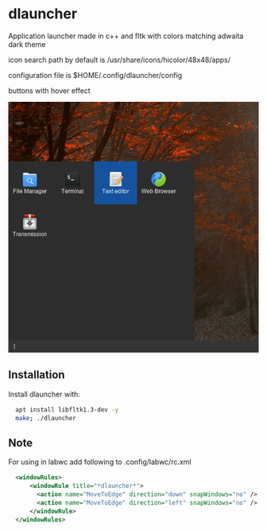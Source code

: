 # dlauncher
Application launcher made in c++ and fltk with colors matching adwaita dark theme

icon search path by default is /usr/share/icons/hicolor/48x48/apps/

configuration file is $HOME/.config/dlauncher/config

buttons with hover effect

![Screenshot](https://raw.githubusercontent.com/simargl/dlauncher/main/screenshots/dlauncher.png)

## Installation

Install dlauncher with:

```bash
  apt install libfltk1.3-dev -y
  make; ./dlauncher
```

## Note

For using in labwc add following to .config/labwc/rc.xml

```xml
  <windowRules>
      <windowRule title="*dlauncher*">
        <action name="MoveToEdge" direction="down" snapWindows="no" />
        <action name="MoveToEdge" direction="left" snapWindows="no" />
      </windowRule>
  </windowRules>
```
